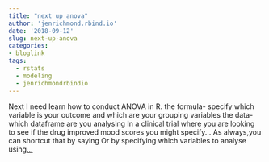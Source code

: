 ```yaml
---
title: "next up anova"
author: 'jenrichmond.rbind.io'
date: '2018-09-12'
slug: next-up-anova
categories:
- bloglink
tags:
  - rstats
  - modeling
  - jenrichmondrbindio
---
```


Next I need learn how to conduct ANOVA in R. the formula- specify which variable is your outcome and which are your grouping variables the data- which dataframe are you analysing In a clinical trial where you are looking to see if the drug improved mood scores you might specify... As always,you can shortcut that by saying Or by specifying which variables to analyse using[... <i class="fas fa-external-link-alt"></i>](http://jenrichmond.rbind.io/post/next-up-anova/)

